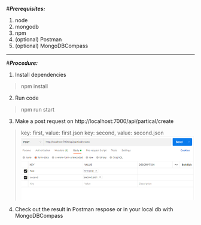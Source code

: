 
#___Prerequisites:___

1. node
2. mongodb
3. npm
4. (optional) Postman 
5. (optional) MongoDBCompass
____

#___Procedure:___ 

1. Install dependencies
> npm install
2. Run code
> npm run start
3. Make a post request on http://localhost:7000/api/partical/create 
 >key: first, value: first.json
 >key: second, value: second.json
![](./assets/screen.png)
4. Check out the result in Postman respose or in your local db with MongoDBCompass

